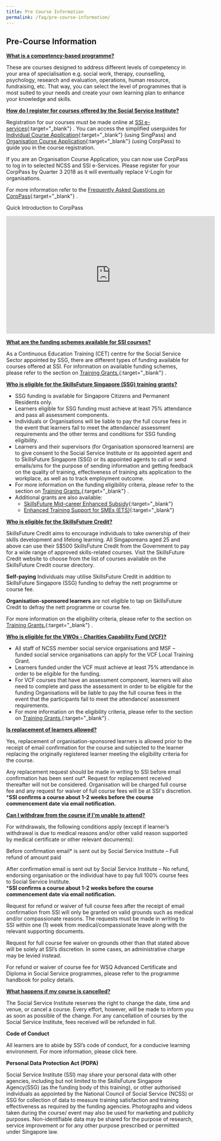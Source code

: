 ```yaml
---
title: Pre Course Information
permalink: /faq/pre-course-information/
---
```


## Pre-Course Information


**<u>What is a competency-based programme?</u>** 

These are courses designed to address different levels of competency in your area of specialisation e.g. social work, therapy, counselling, psychology, research and evaluation, operations, human resource, fundraising, etc. That way, you can select the level of programmes that is most suited to your needs and create your own learning plan to enhance your knowledge and skills.


**<u>How do I register for courses offered by the Social Service Institute?</u>**   

Registration for our courses must be made online at [SSI e-services](https://www.ssi.sg/e-Services){:target="_blank"}   . You can access the simplified userguides for [Individual Course Application](http://www.ssi.sg/SSI/media/SSI-Media-Library/eServices/TraineeLoginSimplified.pdf){:target="_blank"}    (using SingPass) and [Organisation Course Application](http://www.ssi.sg/SSI/media/SSI-Media-Library/eServices/VWORegistrationSimplified.pdf){:target="_blank"}    (using CorpPass) to guide you in the course registration.  
  
If you are an Organisation Course Application, you can now use CorpPass to log in to selected NCSS and SSI e-Services. Please register for your CorpPass by Quarter 3 2018 as it will eventually replace V-Login for organisations.


For more information refer to the [Frequently Asked Questions on CorpPass](https://www.ssi.sg/SSI/media/SSI-Media-Library/learning-n-development/CorpPassFAQ.pdf){:target="_blank"}   .

Quick Introduction to CorpPass

<iframe width="560" height="315" src="https://www.youtube.com/embed/ifwp4kfYXCk" frameborder="0" allow="accelerometer; autoplay; encrypted-media; gyroscope; picture-in-picture" allowfullscreen></iframe>


**<u>What are the funding schemes available for SSI courses?</u>**

As a Continuous Education Training (CET) centre for the Social Service Sector appointed by SSG, there are different types of funding available for courses offered at SSI. For information on available funding schemes, please refer to the section on [Training Grants.](https://www.ssi.sg/Training/Training-Grants){:target="_blank"}   .
 
 
**<u>Who is eligible for the SkillsFuture Singapore (SSG) training grants?</u>**   

- SSG funding is available for Singapore Citizens and Permanent Residents only.
- Learners eligible for SSG funding must achieve at least 75% attendance and pass all assessment components. 
- Individuals or Organisations will be liable to pay the full course fees in the event that learners fail to meet the attendance/ assessment requirements and the other terms and conditions for SSG funding eligibility.
- Learners and their supervisors (for Organisation sponsored learners) are to give consent to the Social Service Institute or its appointed agent and to SkillsFuture Singapore (SSG) or its appointed agents to call or send emails/sms for the purpose of sending information and getting feedback on the quality of training, effectiveness of training aits  application to the workplace, as well as to track employment outcome.
- For more information on the funding eligibility criteria, please refer to the section on [Training Grants.](https://www.ssi.sg/Training/Training-Grants){:target="_blank"}   .
- Additional grants are also available:
    -   [SkillsFuture Mid-career Enhanced Subsidy](http://www.skillsfuture.sg/enhancedsubsidy){:target="_blank"}  
    -   [Enhanced Training Support for SMEs (ETS)](http://www.ssg.gov.sg/programmes-and-initiatives/funding/enhanced-training-support-for-smes1.html){:target="_blank"}  


**<u>Who is eligible for the SkillsFuture Credit?</u>**   

SkillsFuture Credit aims to encourage individuals to take ownership of their skills development and lifelong learning.  All Singaporeans aged 25 and above can use their S$500 SkillsFuture Credit from the Government to pay for a wide range of approved skills-related courses.  Visit the SkillsFuture Credit website to choose from the list of courses available on the SkillsFuture Credit course directory.

**Self-paying** Individuals may utilise SkillsFuture Credit in addition to SkillsFuture Singapore (SSG) funding to defray the nett programme or course fee.

**Organisation-sponsored learners** are not eligible to tap on SkillsFuture Credit to defray the nett programme or course fee.

For more information on the eligibility criteria, please refer to the section on [Training Grants.](https://www.ssi.sg/Training/Training-Grants){:target="_blank"}   .


**<u>Who is eligible for the VWOs - Charities Capability Fund (VCF)?</u>**  
- All staff of NCSS member social service organisations and MSF – funded social service organisations can apply for the VCF Local Training Grant. 
- Learners funded under the VCF must achieve at least 75% attendance in order to be eligible for the funding.
- For VCF courses that have an assessment component, learners will also need to complete and pass the assessment in order to be eligible for the funding Organisations will be liable to pay the full course fees in the event that the participants fail to meet the attendance/ assessment requirements. 
- For more information on the eligibility criteria, please refer to the section on [Training Grants.](https://www.ssi.sg/Training/Training-Grants){:target="_blank"}   .

**<u>Is replacement of learners allowed?</u>**  

Yes, replacement of organisation-sponsored learners is allowed prior to the receipt of email confirmation for the course and subjected to the learner replacing the originally registered learner meeting the eligibility criteria for the course.

Any replacement request should be made in writing to SSI before email confirmation has been sent out*. Request for replacement received thereafter will not be considered. Organisation will be charged full course fee and any request for waiver of full course fees will be at SSI's discretion.   
***SSI confirms a course about 1-2 weeks before the course commencement date via email notification.**

**<u>Can I withdraw from the course if I'm unable to attend?</u>**   

For withdrawals, the following conditions apply (except if learner’s withdrawal is due to medical reasons and/or other valid reason supported by medical certificate or other relevant documents):

Before confirmation email* is sent out by Social Service Institute – Full refund of amount paid

After confirmation email is sent out by Social Service Institute – No refund, endorsing organisation or the individual have to pay full 100% course fees to Social Service Institute.   
***SSI confirms a course about 1-2 weeks before the course commencement date via email notification.**   


Request for refund or waiver of full course fees after the receipt of email confirmation from SSI will only be granted on valid grounds such as medical and/or compassionate reasons.  The requests must be made in writing to SSI within one (1) week from medical/compassionate leave along with the relevant supporting documents. 

Request for full course fee waiver on grounds other than that stated above will be solely at SSI’s discretion.  In some cases, an administrative charge may be levied instead.

For refund or waiver of course fee for WSQ Advanced Certificate and Diploma in Social Service programmes, please refer to the programme handbook for policy details.


**<u>What happens if my course is cancelled?</u>**   

The Social Service Institute reserves the right to change the date, time and venue, or cancel a course.  Every effort, however, will be made to inform you as soon as possible of the change.  For any cancellation of courses by the Social Service Institute, fees received will be refunded in full.

**Code of Conduct**   

All learners are to abide by SSI’s code of conduct, for a conducive learning environment.  For more information, please click here.

**Personal Data Protection Act (PDPA)**   

Social Service Institute (SSI) may share your personal data with other agencies, including but not limited to the SkillsFuture Singapore Agency(SSG) (as the funding body of this training), or other authorised individuals as appointed by the National Council of Social Service (NCSS) or SSG for  collection of data to measure training satisfaction and training effectiveness as required by the funding agencies.
Photographs and videos taken during the course/ event may also be used for marketing and publicity purposes.  Non-identifiable data may be shared for the purpose of research, service improvement or for any other purpose prescribed or permitted under Singapore law.

